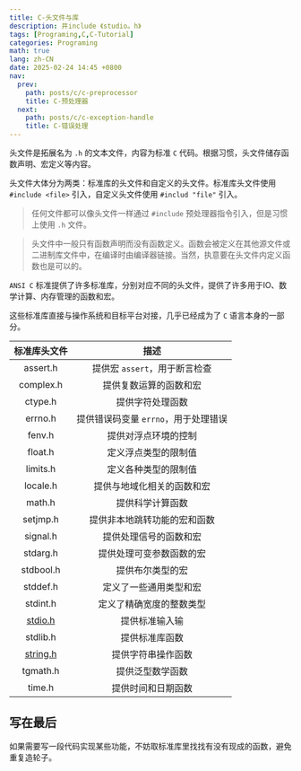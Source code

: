 ```yaml
---
title: C-头文件与库
description: 井include 《studio。h》
tags: [Programing,C,C-Tutorial]
categories: Programing
math: true
lang: zh-CN
date: 2025-02-24 14:45 +0800
nav:
  prev:
    path: posts/c/c-preprocessor
    title: C-预处理器
  next:
    path: posts/c/c-exception-handle
    title: C-错误处理
---
```


头文件是拓展名为 `.h` 的文本文件，内容为标准 `C` 代码。根据习惯，头文件储存函数声明、宏定义等内容。

头文件大体分为两类：标准库的头文件和自定义的头文件。标准库头文件使用 `#include <file>` 引入，自定义头文件使用 `#includ "file"` 引入。

> 任何文件都可以像头文件一样通过 `#include` 预处理器指令引入，但是习惯上使用 `.h` 文件。

> 头文件中一般只有函数声明而没有函数定义。函数会被定义在其他源文件或二进制库文件中，在编译时由编译器链接。当然，执意要在头文件内定义函数也是可以的。

`ANSI C` 标准提供了许多标准库，分别对应不同的头文件，提供了许多用于IO、数学计算、内存管理的函数和宏。

这些标准库直接与操作系统和目标平台对接，几乎已经成为了 `C` 语言本身的一部分。

|标准库头文件|描述|
|:-:|:-:|
|assert.h|提供宏 `assert`，用于断言检查|
|complex.h|提供复数运算的函数和宏|
|ctype.h|提供字符处理函数|
|errno.h|提供错误码变量 `errno`，用于处理错误|
|fenv.h|提供对浮点环境的控制|
|float.h|定义浮点类型的限制值|
|limits.h|定义各种类型的限制值|
|locale.h|提供与地域化相关的函数和宏|
|math.h|提供科学计算函数|
|setjmp.h|提供非本地跳转功能的宏和函数|
|signal.h|提供处理信号的函数和宏|
|stdarg.h|提供处理可变参数函数的宏|
|stdbool.h|提供布尔类型的宏|
|stddef.h|定义了一些通用类型和宏|
|stdint.h|定义了精确宽度的整数类型|
|[stdio.h](../std-lib/stdio.h)|提供标准输入输|
|stdlib.h|提供标准库函数|
|[string.h](../std-lib/string.h)|提供字符串操作函数|
|tgmath.h|提供泛型数学函数|
|time.h|提供时间和日期函数|

## 写在最后

如果需要写一段代码实现某些功能，不妨取标准库里找找有没有现成的函数，避免重复造轮子。
